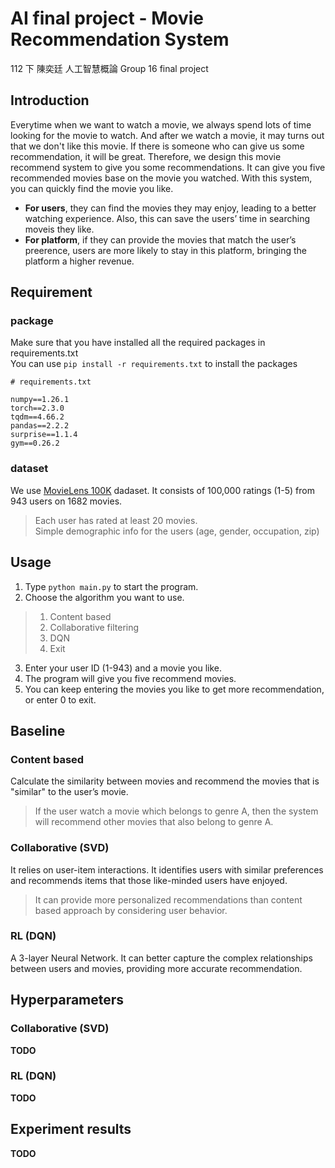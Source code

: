 # AI final project - Movie Recommendation System
112 下 陳奕廷 人工智慧概論 Group 16 final project<br>

## Introduction
Everytime when we want to watch a movie, we always spend lots of time looking for the movie to watch. And after we watch a movie, it may turns out that we don't like this movie. If there is someone who can give us some recommendation, it will be great. Therefore, we design this movie recommend system to give you some recommendations. It can give you five recommended movies base on the movie you watched. With this system, you can quickly find the movie you like.

- **For users**, they can find the movies they may enjoy, leading to a better watching experience. Also, this can save the users’ time in searching moveis they like.
- **For platform**, if they can provide the movies that match the user’s preerence, users are more likely to stay in this platform, bringing the platform a higher revenue.

## Requirement
### package
Make sure that you have installed all the required packages in requirements.txt<br>
You can use `pip install -r requirements.txt` to install the packages
```
# requirements.txt

numpy==1.26.1
torch==2.3.0
tqdm==4.66.2
pandas==2.2.2
surprise==1.1.4
gym==0.26.2
```
### dataset
We use [MovieLens 100K](https://grouplens.org/datasets/movielens/100k/) dadaset. It consists of 100,000 ratings (1-5) from 943 users on 1682 movies. 
> Each user has rated at least 20 movies.<br>
> Simple demographic info for the users (age, gender, occupation, zip)<br>

## Usage
1. Type `python main.py` to start the program.
2. Choose the algorithm you want to use. 
>1. Content based
>2. Collaborative filtering
>3. DQN
>4. Exit
3. Enter your user ID (1-943) and a movie you like.
4. The program will give you five recommend movies.
5. You can keep entering the movies you like to get more recommendation, or enter 0 to exit.
## Baseline
### Content based
Calculate the similarity between movies and recommend the movies that is "similar" to the user’s movie.
> If the user watch a movie which belongs to genre A, then the system will recommend other movies that also belong to genre A.

### Collaborative (SVD)
It relies on user-item interactions. It identifies users with similar preferences and recommends items that those like-minded users have enjoyed.
> It can provide more personalized recommendations than content based approach by considering user behavior.

### RL (DQN)
A 3-layer Neural Network. It can better capture the complex relationships between users and movies, providing more accurate recommendation.

## Hyperparameters
### Collaborative (SVD)
**TODO**

### RL (DQN)
**TODO**

## Experiment results
**TODO**
